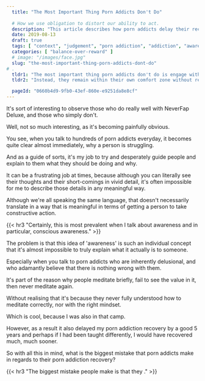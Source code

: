 ```yaml
---
  title: "The Most Important Thing Porn Addicts Don't Do"
  
  # How we use obligation to distort our ability to act.
  description: "This article describes how porn addicts delay their recovery by not properly engaging with the process."
  date: 2019-08-13
  draft: true
  tags: [ "context", "judgement", "porn addiction", "addiction", "awareness", "awareness exercises", "perspective", "nofap", "neverfap", "neverfap deluxe" ]
  categories: [ "balance-over-reward" ]
  # image: "/images/face.jpg"
  slug: "the-most-important-thing-porn-addicts-dont-do"
# . 
  tldr1: "The most important thing porn addicts don't do is engage with their conscious mind."
  tldr2: "Instead, they remain within their own comfort zone without realising it."

  pageId: "0660b4d9-9fb0-43ef-860e-e9251da8e8cf"
---
```


It's sort of interesting to observe those who do really well with NeverFap Deluxe, and those who simply don't.

Well, not so much interesting, as it's becoming painfully obvious.

You see, when you talk to hundreds of porn addicts everyday, it becomes quite clear almost immediately, why a person is struggling.

And as a guide of sorts, it's my job to try and desperately guide people and explain to them what they should be doing and why.

It can be a frustrating job at times, because although you can literally see their thoughts and their short-comings in vivid detail, it's often impossible for me to describe those details in any meaningful way.

Although we're all speaking the same language, that doesn't necessarily translate in a way that is meaningful in terms of getting a person to take constructive action.


{{< hr3 "Certainly, this is most prevalent when I talk about awareness and in particular, conscious awareness." >}}


The problem is that this idea of 'awareness' is such an individual concept that it's almost impossible to truly explain what it actually is to someone.

Especially when you talk to porn addicts who are inherently delusional, and who adamantly believe that there is nothing wrong with them.

It's part of the reason why people meditate briefly, fail to see the value in it, then never meditate again.

Without realising that it's because they never fully understood how to meditate correctly, nor with the right mindset.

Which is cool, because I was also in that camp. 

However, as a result it also delayed my porn addiction recovery by a good 5 years and perhaps if I had been taught differently, I would have recovered much, much sooner. 

So with all this in mind, what is the biggest mistake that porn addicts make in regards to their porn addiction recovery?

{{< hr3 "The biggest mistake people make is that they ." >}}











